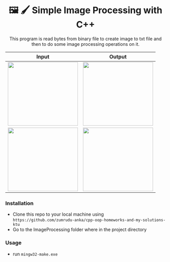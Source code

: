 <h1 align="center">🖼 🖌 Simple Image Processing with C++</h1>

<p align="center">This program is read bytes from binary file to create image to txt file and then to do some image processing operations on it.</p>

<table align="center">
    <thead>
        <tr>
            <th>
                Input
            </th>
            <th>
                Output
            </th>
        </tr>
    </thead>
    <tbody>
        <tr>
            <td>
                <img width="220px" height="200px" src = "https://github.com/zumrudu-anka/cpp-oop-homeworks-and-my-solutions-ktu/blob/master/ImageProcessing/doc/inputs/image_file1.png">
            </td>
            <td>
                <img width="220px" height="200px" src = "https://github.com/zumrudu-anka/cpp-oop-homeworks-and-my-solutions-ktu/blob/master/ImageProcessing/doc/outputs/image_file1.png">
            </td>
        </tr>
        <tr>
            <td>
                <img width="220px" height="200px" src = "https://github.com/zumrudu-anka/cpp-oop-homeworks-and-my-solutions-ktu/blob/master/ImageProcessing/doc/inputs/image_file2.png">
            </td>
            <td>
                <img width="220px" height="200px" src = "https://github.com/zumrudu-anka/cpp-oop-homeworks-and-my-solutions-ktu/blob/master/ImageProcessing/doc/outputs/image_file2.png">
            </td>
        </tr>
    </tbody>
</table>

### Installation

- Clone this repo to your local machine using `https://github.com/zumrudu-anka/cpp-oop-homeworks-and-my-solutions-ktu`
- Go to the ImageProcessing folder where in the project directory

### Usage

- run `mingw32-make.exe`